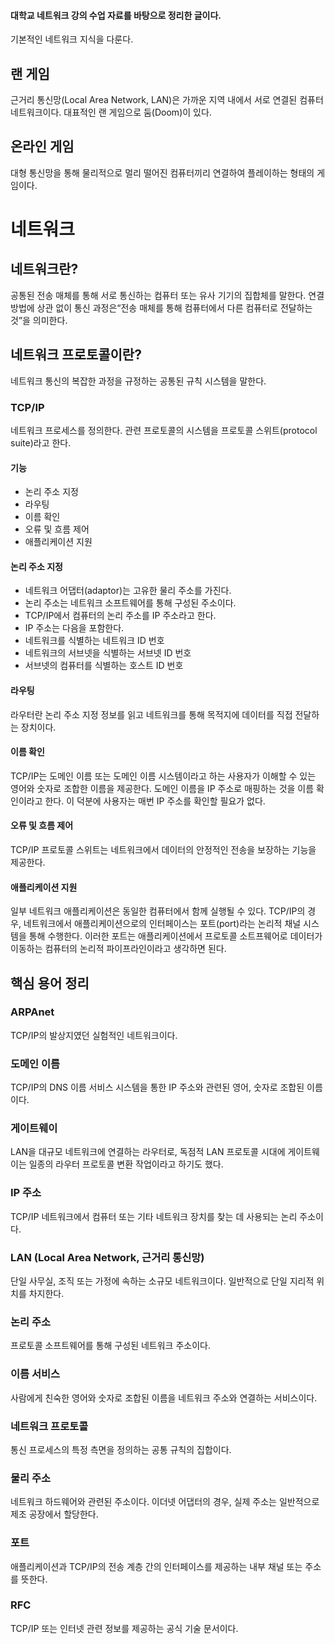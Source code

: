 #### 대학교 네트워크 강의 수업 자료를 바탕으로 정리한 글이다.
기본적인 네트워크 지식을 다룬다.

## 랜 게임
근거리 통신망(Local Area Network, LAN)은 가까운 지역 내에서 서로 연결된 컴퓨터 네트워크이다.
대표적인 랜 게임으로 둠(Doom)이 있다.

## 온라인 게임
대형 통신망을 통해 물리적으로 멀리 떨어진 컴퓨터끼리 연결하여 플레이하는 형태의 게임이다.

# 네트워크
## 네트워크란?
공통된 전송 매체를 통해 서로 통신하는 컴퓨터 또는 유사 기기의 집합체를 말한다. 연결 방법에 상관 없이 통신 과정은“전송 매체를 통해 컴퓨터에서 다른 컴퓨터로 전달하는 것”을 의미한다.

## 네트워크 프로토콜이란?
네트워크 통신의 복잡한 과정을 규정하는 공통된 규칙 시스템을 말한다.

### TCP/IP
네트워크 프로세스를 정의한다.
관련 프로토콜의 시스템을 프로토콜 스위트(protocol suite)라고 한다.

#### 기능
- 논리 주소 지정
- 라우팅
- 이름 확인
- 오류 및 흐름 제어
- 애플리케이션 지원

#### 논리 주소 지정
- 네트워크 어댑터(adaptor)는 고유한 물리 주소를 가진다.
- 논리 주소는 네트워크 소프트웨어를 통해 구성된 주소이다.
- TCP/IP에서 컴퓨터의 논리 주소를 IP 주소라고 한다.
- IP 주소는 다음을 포함한다.
- 네트워크를 식별하는 네트워크 ID 번호
- 네트워크의 서브넷을 식별하는 서브넷 ID 번호
- 서브넷의 컴퓨터를 식별하는 호스트 ID 번호

#### 라우팅
라우터란 논리 주소 지정 정보를 읽고 네트워크를 통해 목적지에 데이터를 직접 전달하는 장치이다.

#### 이름 확인
TCP/IP는 도메인 이름 또는 도메인 이름 시스템이라고 하는 사용자가 이해할 수 있는 영어와 숫자로 조합한 이름을 제공한다. 도메인 이름을 IP 주소로 매핑하는 것을 이름 확인이라고 한다. 이 덕분에 사용자는 매번 IP 주소를 확인할 필요가 없다.

#### 오류 및 흐름 제어
TCP/IP 프로토콜 스위트는 네트워크에서 데이터의 안정적인 전송을 보장하는 기능을 제공한다.

#### 애플리케이션 지원
일부 네트워크 애플리케이션은 동일한 컴퓨터에서 함께 실행될 수 있다. TCP/IP의 경우, 네트워크에서 애플리케이션으로의 인터페이스는 포트(port)라는 논리적 채널 시스템을 통해 수행한다. 이러한 포트는 애플리케이션에서 프로토콜 소트프웨어로 데이터가 이동하는 컴퓨터의 논리적 파이프라인이라고 생각하면 된다.

## 핵심 용어 정리
### ARPAnet
TCP/IP의 발상지였던 실험적인 네트워크이다.

### 도메인 이름
TCP/IP의 DNS 이름 서비스 시스템을 통한 IP 주소와 관련된 영어, 숫자로 조합된 이름이다.

### 게이트웨이
LAN을 대규모 네트워크에 연결하는 라우터로, 독점적 LAN 프로토콜 시대에 게이트웨이는 일종의 라우터 프로토콜 변환 작업이라고 하기도 했다.

### IP 주소
TCP/IP 네트워크에서 컴퓨터 또는 기타 네트워크 장치를 찾는 데 사용되는 논리 주소이다.

### LAN (Local Area Network, 근거리 통신망)
단일 사무실, 조직 또는 가정에 속하는 소규모 네트워크이다. 일반적으로 단일 지리적 위치를 차지한다.

### 논리 주소
프로토콜 소프트웨어를 통해 구성된 네트워크 주소이다.

### 이름 서비스
사람에게 친숙한 영어와 숫자로 조합된 이름을 네트워크 주소와 연결하는 서비스이다.

### 네트워크 프로토콜
통신 프로세스의 특정 측면을 정의하는 공통 규칙의 집합이다.

### 물리 주소
네트워크 하드웨어와 관련된 주소이다. 이더넷 어댑터의 경우, 실제 주소는 일반적으로 제조 공장에서 할당한다.

### 포트
애플리케이션과 TCP/IP의 전송 계층 간의 인터페이스를 제공하는 내부 채널 또는 주소를 뜻한다.

### RFC
TCP/IP 또는 인터넷 관련 정보를 제공하는 공식 기술 문서이다.
